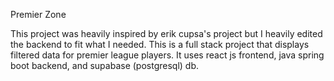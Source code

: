 Premier Zone

This project was heavily inspired by erik cupsa's project but I heavily edited the backend to fit what I needed. This is a full stack project that displays filtered data for premier league players.
It uses react js frontend, java spring boot backend, and supabase (postgresql) db.
